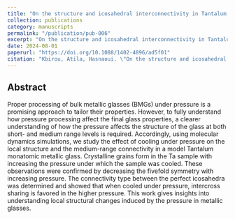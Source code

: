 ```yaml
---
title: "On the structure and icosahedral interconnectivity in Tantalum monatomic glass produced under pressure"
collection: publications
category: manuscripts
permalink: "/publication/pub-006"
excerpt: "On the structure and icosahedral interconnectivity in Tantalum monatomic glass produced under pressure"
date: 2024-08-01
paperurl: "https://doi.org/10.1088/1402-4896/ad5f01"
citation: "Kbirou, Atila, Hasnaoui. \"On the structure and icosahedral interconnectivity in Tantalum monatomic glass produced under pressure.\" <i>Physica Scripta</i>. 99(8) (2024)."
---
```


## Abstract
Proper processing of bulk metallic glasses (BMGs) under pressure is a promising approach to tailor their properties. However, to fully understand how pressure processing affect the final glass properties, a clearer understanding of how the pressure affects the structure of the glass at both short- and medium range levels is required. Accordingly, using molecular dynamics simulations, we study the effect of cooling under pressure on the local structure and the medium-range connectivity in a model Tantalum monatomic metallic glass. Crystalline grains form in the Ta sample with increasing the pressure under which the sample was cooled. These observations were confirmed by decreasing the fivefold symmetry with increasing pressure. The connectivity type between the perfect icosahedra was determined and showed that when cooled under pressure, intercross sharing is favored in the higher pressure. This work gives insights into understanding local structural changes induced by the pressure in metallic glasses.